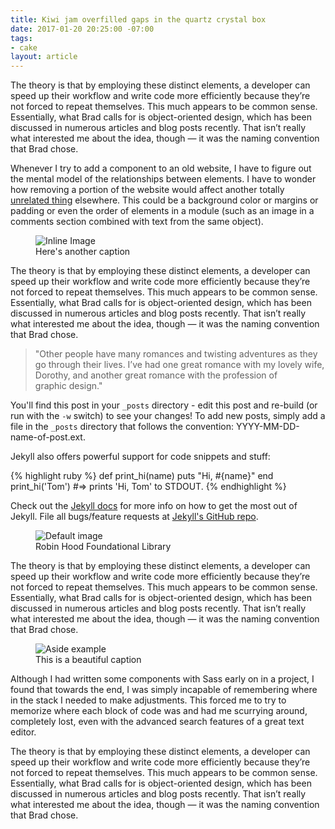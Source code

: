 ```yaml
---
title: Kiwi jam overfilled gaps in the quartz crystal box
date: 2017-01-20 20:25:00 -07:00
tags:
- cake
layout: article
---
```


The theory is that by employing these distinct elements, a developer can speed up their workflow and write code more efficiently because they’re not forced to repeat themselves. This much appears to be common sense. Essentially, what Brad calls for is object-oriented design, which has been discussed in numerous articles and blog posts recently. That isn’t really what interested me about the idea, though — it was the naming convention that Brad chose.

Whenever I try to add a component to an old website, I have to figure out the mental model of the relationships between elements. I have to wonder how removing a portion of the website would affect another totally [unrelated thing](http://www.google.com) elsewhere. This could be a background color or margins or padding or even the order of elements in a module (such as an image in a comments section combined with text from the same object).

<div class="embed inline-image">
<figure>
<img src="https://unsplash.imgix.net/photo-1423882503395-8571951e45cc?fit=crop&fm=jpg&h=700&q=75&w=1050" alt="Inline Image">
<figcaption>Here's another caption</figcaption>
</figure>
</div>

The theory is that by employing these distinct elements, a developer can speed up their workflow and write code more efficiently because they’re not forced to repeat themselves. This much appears to be common sense. Essentially, what Brad calls for is object-oriented design, which has been discussed in numerous articles and blog posts recently. That isn’t really what interested me about the idea, though — it was the naming convention that Brad chose.

> "Other people have many romances and twisting adventures as they go through their lives. I’ve had one great romance with my lovely wife, Dorothy, and another great romance with the profession of graphic design."

You'll find this post in your `_posts` directory - edit this post and re-build (or run with the `-w` switch) to see your changes!
To add new posts, simply add a file in the `_posts` directory that follows the convention: YYYY-MM-DD-name-of-post.ext.

Jekyll also offers powerful support for code snippets and stuff:

{% highlight ruby %}
def print_hi(name)
  puts "Hi, #{name}"
end
print_hi('Tom')
#=> prints 'Hi, Tom' to STDOUT.
{% endhighlight %}

Check out the [Jekyll docs](http://jekyllrb.com) for more info on how to get the most out of Jekyll. File all bugs/feature requests at [Jekyll's GitHub repo](https://github.com/mojombo/jekyll).

<figure class="embed">
<img src="/uploads/imgh2.jpg" alt="Default image">
<figcaption>Robin <span class="italic">Hood Foundational</span> Library</figcaption>
</figure>

The theory is that by employing these distinct elements, a developer can speed up their workflow and write code more efficiently because they’re not forced to repeat themselves. This much appears to be common sense. Essentially, what Brad calls for is object-oriented design, which has been discussed in numerous articles and blog posts recently. That isn’t really what interested me about the idea, though — it was the naming convention that Brad chose.

<figure class="embed aside-image">
  <img src="/uploads/imgv2.jpg" alt="Aside example">
  <figcaption>This is a beautiful caption</figcaption>
</figure>

Although I had written some components with Sass early on in a project, I found that towards the end, I was simply incapable of remembering where in the stack I needed to make adjustments. This forced me to try to memorize where each block of code was and had me scurrying around, completely lost, even with the advanced search features of a great text editor.

The theory is that by employing these distinct elements, a developer can speed up their workflow and write code more efficiently because they’re not forced to repeat themselves. This much appears to be common sense. Essentially, what Brad calls for is object-oriented design, which has been discussed in numerous articles and blog posts recently. That isn’t really what interested me about the idea, though — it was the naming convention that Brad chose.
